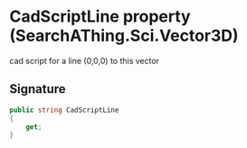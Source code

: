# CadScriptLine property (SearchAThing.Sci.Vector3D)
cad script for a line (0,0,0) to this vector

## Signature
```csharp
public string CadScriptLine
{
    get;
}
```
